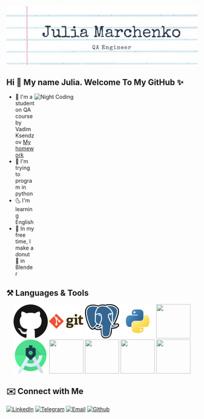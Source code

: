 <div align="center">
<img src="https://github.com/JuliaMarche/About_me/blob/main/Juju/imgonlin3e-com-ua-Resize-u6ASmFe3pXud.jpg?raw=true" alt="My Logo"  />
</div>

## Hi :vulcan_salute: My name Julia. Welcome To My GitHub ✨


<img alt="Night Coding" src="https://media0.giphy.com/media/heIX5HfWgEYlW/giphy.gif?cid=ecf05e47fojw3hv425o1og22bdk3u9wvjq9sd5dnbup4h2je&rid=giphy.gif&ct=g" width="430" height="480" align="right"/>

+ :star2: I'm a student on QA course by Vadim Ksendzov [My homework](https://github.com/JuliaMarche/QA_Hard_skills) 
+ :seedling: I'm trying to program in python
+ :last_quarter_moon_with_face: I'm learning English
+ :new_moon_with_face: In my free time, I make a donut :doughnut: in Blender

## :hammer_and_pick: Languages & Tools

<div align="center">
<img src="https://raw.githubusercontent.com/github/explore/78df643247d429f6cc873026c0622819ad797942/topics/github/github.png" width="90" height="90"/> 
<img src="https://raw.githubusercontent.com/github/explore/80688e429a7d4ef2fca1e82350fe8e3517d3494d/topics/git/git.png" width="90" height="90"/>
<img src="https://raw.githubusercontent.com/github/explore/80688e429a7d4ef2fca1e82350fe8e3517d3494d/topics/postgresql/postgresql.png" width="90" height="90"/>
<img src="https://raw.githubusercontent.com/github/explore/80688e429a7d4ef2fca1e82350fe8e3517d3494d/topics/python/python.png" width="90" height="90"/>
<img src="https://user-images.githubusercontent.com/89486551/143319750-2f729405-4b8a-4f73-8e16-b5c7780517fc.png" width="90" height="90"/>
<img src="https://raw.githubusercontent.com/github/explore/44926f43f6a0d183b5965bebd1e77069ab00c26a/topics/android-studio/android-studio.png" width="90" height="90"/> 
<img src="https://user-images.githubusercontent.com/89486551/143319757-0bbd31ce-7860-447a-9571-504653849d0b.png" width="90" height="90"/>
<img src="https://user-images.githubusercontent.com/89486551/143319787-e5eb9aa4-5b57-454f-b903-64282274af76.png" width="90" height="90"/>  
<img src="https://user-images.githubusercontent.com/89486551/143319803-99550e9f-bdde-4354-b38a-a3aa8ffc9a77.png" width="90" height="90"/>  
<img src="https://user-images.githubusercontent.com/89486551/143319814-3645ca4a-c3cc-4958-aa5b-ff27b47d704c.png" width="90" height="90"/>    
</div>

## :envelope: Connect with Me
[![LinkedIn](https://img.shields.io/static/v1?style=for-the-badge&logo=linkedin&message=LinkedIn&label=&color=3947c4&labelColor=000000)](https://www.linkedin.com/in/yuliamarche)
[![Telegram](https://img.shields.io/static/v1?style=for-the-badge&logo=telegram&message=telegram&label=&color=4165a3&labelColor=000000)](https://t.me/juliamarche)
[![Email](https://img.shields.io/static/v1?style=for-the-badge&logo=gmail&message=gmail&label=&color=e8203b&labelColor=000000)](mailto:yuliamarche@gmail.com)
[![Github](https://img.shields.io/static/v1?style=for-the-badge&logo=github&message=GitHub&label=&color=8b32b8&labelColor=000000)](https://github.com/JuliaMarche)
